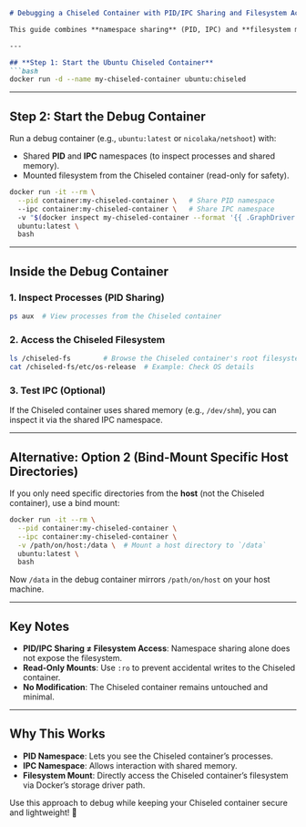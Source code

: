 ```markdown
# Debugging a Chiseled Container with PID/IPC Sharing and Filesystem Access

This guide combines **namespace sharing** (PID, IPC) and **filesystem mounting** to debug an Ubuntu Chiseled container using a secondary tools container.

---

## **Step 1: Start the Ubuntu Chiseled Container**
```bash
docker run -d --name my-chiseled-container ubuntu:chiseled
```

---

## **Step 2: Start the Debug Container**
Run a debug container (e.g., `ubuntu:latest` or `nicolaka/netshoot`) with:
- Shared **PID** and **IPC** namespaces (to inspect processes and shared memory).
- Mounted filesystem from the Chiseled container (read-only for safety).

```bash
docker run -it --rm \
  --pid container:my-chiseled-container \   # Share PID namespace
  --ipc container:my-chiseled-container \   # Share IPC namespace
  -v "$(docker inspect my-chiseled-container --format '{{ .GraphDriver.Data.MergedDir }}'):/chiseled-fs:ro" \  # Mount Chiseled filesystem
  ubuntu:latest \
  bash
```

---

## **Inside the Debug Container**
### **1. Inspect Processes (PID Sharing)**
```bash
ps aux  # View processes from the Chiseled container
```

### **2. Access the Chiseled Filesystem**
```bash
ls /chiseled-fs        # Browse the Chiseled container's root filesystem
cat /chiseled-fs/etc/os-release  # Example: Check OS details
```

### **3. Test IPC (Optional)**
If the Chiseled container uses shared memory (e.g., `/dev/shm`), you can inspect it via the shared IPC namespace.

---

## **Alternative: Option 2 (Bind-Mount Specific Host Directories)**
If you only need specific directories from the **host** (not the Chiseled container), use a bind mount:
```bash
docker run -it --rm \
  --pid container:my-chiseled-container \
  --ipc container:my-chiseled-container \
  -v /path/on/host:/data \  # Mount a host directory to `/data`
  ubuntu:latest \
  bash
```
Now `/data` in the debug container mirrors `/path/on/host` on your host machine.

---

## **Key Notes**
- **PID/IPC Sharing ≠ Filesystem Access**: Namespace sharing alone does not expose the filesystem.
- **Read-Only Mounts**: Use `:ro` to prevent accidental writes to the Chiseled container.
- **No Modification**: The Chiseled container remains untouched and minimal.

---

## **Why This Works**
- **PID Namespace**: Lets you see the Chiseled container’s processes.
- **IPC Namespace**: Allows interaction with shared memory.
- **Filesystem Mount**: Directly access the Chiseled container’s filesystem via Docker’s storage driver path.

Use this approach to debug while keeping your Chiseled container secure and lightweight! 🐳
```

